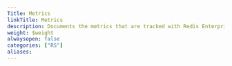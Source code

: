 ```yaml
---
Title: Metrics
linkTitle: Metrics
description: Documents the metrics that are tracked with Redis Enterprise Software.
weight: $weight
alwaysopen: false
categories: ["RS"]
aliases:
---
```


